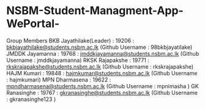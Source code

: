 # NSBM-Student-Managment-App-WePortal-
Group Members BKB Jayathilake(Leader) : 19206 : bkbjayathilake@students.nsbm.ac.lk (Github Username : 98bkbjayatilake) JMDDK Jayamanna : 19768 : jmddkjayamanna@students.nsbm.ac.lk (Github Username : jmddkjayamanna) RKSK Rajapakshe : 19771 : rkskrajapakshe@students.nsbm.ac.lk (Github Username : rkskrajapakshe) HAJM Kumari : 19848 : hajmkumar@students.nsbm.ac.lk (Github Username : hajmkumari) MPN Dharmasena : 19622 : mpndharmasena@students.nsbm.ac.lk (Github Username : mpnimasha ) GK Ranasinghe : 19767 : gkranasinghe@students.nsbm.ac.lk (Github Username : gkranasinghe123 )

